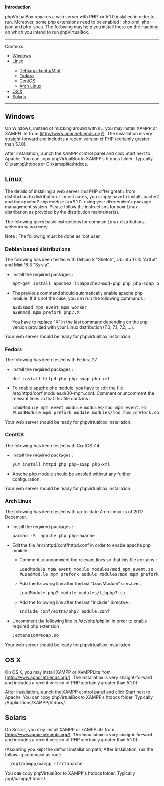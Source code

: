 <div class="markdown_content"><p><strong>Introduction</strong></p>
<p>phpVirtualBox requires a web server with PHP &gt;= 5.1.0 installed in order to run. Moreover, some php extensions need to be enabled : php-xml, php-json and php-soap. The following may help you install these on the machine on which you intend to run phpVirtualBox.</p>
<hr/>
<p>Contents</p>
<div class="toc">
<ul>
<li><a href="#windows">Windows</a></li>
<li><a href="#linux">Linux</a></li>
<ul>
<li><a href="#debian">Debian/Ubuntu/Mint</a></li>
<li><a href="#fedora">Fedora</a></li>
<li><a href="#centos">CentOS</a></li>
<li><a href="#archlinux">Arch Linux</a></li>
</ul>
<li><a href="#os-x">OS X</a></li>
<li><a href="#solaris">Solaris</a></li>
</ul>
</div>
<hr/>
<h2 id="windows">Windows</h2>
<p>On Windows, instead of mucking around with IIS, you may install XAMPP or XAMPPLite from <a class="alink notfound" href="../http%3A//www.apachefriends.org/">[http://www.apachefriends.org/]</a>. The installation is very straight-forward and includes a recent version of PHP (certainly greater than 5.1.0).</p>
<p>After installation, launch the XAMPP control panel and click Start next to Apache. You can copy phpVirtualBox to XAMPP's htdocs folder. Typically C:\xampp\htdocs or C:\xampplite\htdocs.</p>
<h2 id="linux">Linux</h2>
<p>The details of installing a web server and PHP differ greatly from distribution to distribution. In most cases, you simply have to install apache2 and the apache2 php module (&gt;=5.1.0) using your distribution's package management system. Please follow the instructions for your Linux distribution as provided by the distribution maintainer(s).</p>
<p>The following gives basic instructions for common Linux distributions, without any warranty. </p>

<p>Note : The following must be done as root user.</p>
 

<h3 id="debian">Debian based distributions </h3>
<p>The following has been tested with Debian 8 "Stretch", Ubuntu 17.10 "Artful" and Mint 18.3 "Sylvia".</p>
<ul><li>Install the required packages :</li>
<div class="codehilite"><pre><span></span>apt-get install apache2 libapache2-mod-php php php-soap php-xml</pre></div>


<li>The previous command should automatically enable apache php module. If it's not the case, you can run the following commands :</li>
<div class="codehilite"><pre><span></span>a2dismod mpm_event mpm_worker
a2enmod mpm_prefork php7.X</pre></div>
<p>You have to replace "X" in the last command depending on the php version provided with your Linux distribution (7.0, 7.1, 7.2, ...).</p>

</ul>

<p>Your web server should be ready for phpvirtualbox installation.</p>

<h3 id="fedora">Fedora</h3>
<p>The following has been tested with Fedora 27.</p>
<ul><li>Install the required packages :</li>
<div class="codehilite"><pre><span></span>dnf install httpd php php-soap php-xml</pre></div>
<li>To enable apache php module, you have to edit the file /etc/httpd/conf.modules.d/00-mpm.conf. Comment or uncomment the relevant lines so that this file contains : </li>
<div class="codehilite"><pre><span></span>LoadModule mpm_event_module modules/mod_mpm_event.so
#LoadModule mpm_prefork_module modules/mod_mpm_prefork.so</pre></div>
</ul>
<p>Your web server should be ready for phpvirtualbox installation.</p>

<h3 id="centos">CentOS</h3>
<p>The following has been tested with CentOS 7.4.</p>
<ul><li>Install the required packages :</li>
<div class="codehilite"><pre><span></span>yum install httpd php php-soap php-xml</pre></div>

<li>Apache php module should be enabled without any further configuration.</li>
</ul>
<p>Your web server should be ready for phpvirtualbox installation.</p>

<h3 id="archlinux">Arch Linux</h3>
<p>The following has been tested with up-to-date Arch Linux as of 2017 December.</p>
<ul><li>Install the required packages :</li>
<div class="codehilite"><pre><span></span>pacman -S  apache php php-apache</pre></div>
<li>Edit the file /etc/httpd/conf/httpd.conf in order to enable apache php module : </li>
<ul>
<li>Comment or uncomment the relevant lines so that this file contains : </p>
<div class="codehilite"><pre><span></span>LoadModule mpm_event_module modules/mod_mpm_event.so
#LoadModule mpm_prefork_module modules/mod_mpm_prefork.so</pre></div>
<li>Add the following line after the last "LoadModule" directive : </li>
<div class="codehilite"><pre><span></span>LoadModule php7_module modules/libphp7.so</pre></div>
<li>Add the following line after the last "Include" directive : </li>
<div class="codehilite"><pre><span></span>Include conf/extra/php7_module.conf</pre></div>
</ul>

<li>Uncomment the following line in /etc/php/php.ini in order to enable required php extension : </li>
<div class="codehilite"><pre><span></span>;extension=soap.so</pre></div>
</ul>

<p>Your web server should be ready for phpvirtualbox installation.</p>


<h2 id="os-x">OS X</h2>
<p>On OS X, you may install XAMPP or XAMPPLite from <a class="alink notfound" href="../http%3A//www.apachefriends.org/">[http://www.apachefriends.org/]</a>. The installation is very straight-forward and includes a recent version of PHP (certainly greater than 5.1.0).</p>
<p>After installation, launch the XAMPP control panel and click Start next to Apache. You can copy phpVirtualBox to XAMPP's htdocs folder. Typically /Applications/XAMPP/htdocs/.</p>
<h2 id="solaris">Solaris</h2>
<p>On Solaris, you may install XAMPP or XAMPPLite from <a class="alink notfound" href="../http%3A//www.apachefriends.org/">[http://www.apachefriends.org/]</a>. The installation is very straight-forward and includes a recent version of PHP (certainly greater than 5.1.0).</p>
<p>(Assuming you kept the default installation path) After installation, run the following command as root:</p>
<div class="codehilite"><pre><span></span>  /opt/xampp/xampp startapache
</pre></div>


<p>You can copy phpVirtualBox to XAMPP's htdocs folder. Typically /opt/xampp/htdocs/. </p></div>
